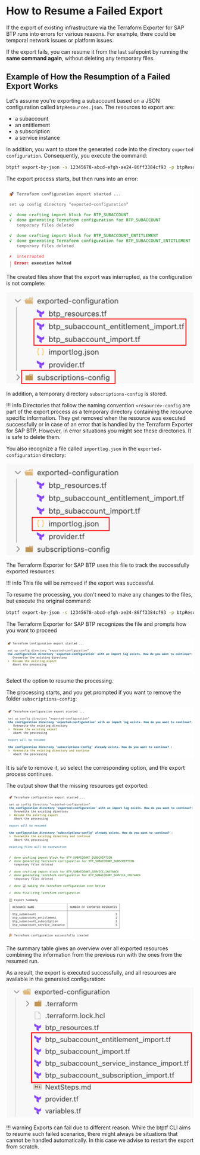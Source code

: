 # How to Resume a Failed Export

If the export of existing infrastructure via the Terraform Exporter for SAP BTP runs into errors for various reasons. For example, there could be temporal network issues or platform issues.

If the export fails, you can resume it from the last safepoint by running the **same command again**, without deleting any temporary files.  

## Example of How the Resumption of a Failed Export Works

Let's assume you're exporting a subaccount based on a JSON configuration called `btpResources.json`. The resources to export are:

- a subaccount
- an entitlement
- a subscription
- a service instance

In addition, you want to store the generated code into the directory `exported configuration`. Consequently, you execute the command:

```bash
btptf export-by-json -s 12345678-abcd-efgh-ae24-86ff3384cf93 -p btpResources.json -c exported-configuration
```

The export process starts, but then runs into an error:

![Console Output of failed export run](img/export-failed.png)


The created files show that the export was interrupted, as the configuration is not complete:

![Created files after failed export run](img/incomplete-export-files.png)

In addition, a temporary directory `subscriptions-config` is stored.

!!! info
    Directories that follow the naming convention `<resource>-config` are part of the export process as a temporary directory containing the resource specific information. They get removed when the resource was executed successfully or in case of an error that is handled by the Terraform Exporter for SAP BTP. However, in error situations you might see these directories. It is safe to delete them.

You also recognize a file called `importlog.json` in the `exported-configuration` directory:

![File importlog.json as part of failed export run](img/incomplete-export-log.png)

The Terraform Exporter for SAP BTP uses this file to track the successfully exported resources.

!!! info
    This file will be removed if the export was successful.

To resume the processing, you don't need to make any changes to the files, but execute the original command:

```bash
btptf export-by-json -s 12345678-abcd-efgh-ae24-86ff3384cf93 -p btpResources.json -c exported-configuration
```

The Terraform Exporter for SAP BTP recognizes the file and prompts how you want to proceed

![Repeat export - prompt for resume based on log](img/resume-step1.png)

Select the option to resume the processing.

The processing starts, and you get prompted if you want to remove the folder `subscriptions-config`:

![Repeat export - prompt for removing temporary directory](img/resume-step2.png)

It is safe to remove it, so select the corresponding option, and the export process continues.

The output show that the missing resources get exported:

![Repeat export - console output after success](img/resumed-export-result.png)

The summary table gives an overview over all exported resources combining the information from the previous run with the ones from the resumed run.

As a result, the export is executed successfully, and all resources are available in the generated configuration:

![Repeat export - created files](img/resume-result-files.png)

!!! warning
    Exports can fail due to different reason. While the btptf CLI aims to resume such failed scenarios, there might always be situations that cannot be handled automatically. In this case we advise to restart the export from scratch.
